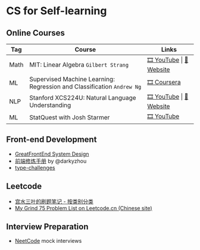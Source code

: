 # CS for Self-learning

## Online Courses
| Tag  | Course                                                       | Links                                                        |
| ---- | ------------------------------------------------------------ | ------------------------------------------------------------ |
| Math | MIT: Linear Algebra `Gilbert Strang`                         | [🎞️ YouTube](https://youtube.com/playlist?list=PL49CF3715CB9EF31D) \| [🔗 Website](https://ocw.mit.edu/courses/18-06-linear-algebra-spring-2010/) |
| ML   | Supervised Machine Learning: Regression and Classification `Andrew Ng` | [🎞️ Coursera](https://www.coursera.org/learn/machine-learning) |
| NLP  | Stanford XCS224U: Natural Language Understanding             | [🎞️ YouTube](https://youtube.com/playlist?list=PLoROMvodv4rOwvldxftJTmoR3kRcWkJBp) \| [🔗 Website](https://web.stanford.edu/class/cs224u/index.html) |
| ML | StatQuest with Josh Starmer | [🎞️ YouTube](https://www.youtube.com/channel/UCtYLUTtgS3k1Fg4y5tAhLbw) |


## Front-end Development
* [GreatFrontEnd System Design](https://www.greatfrontend.com/prepare/system-design)
* [前端修炼手册](https://darkyzhou.net/categories/web-frontend/) by @darkyzhou
* [type-challenges](https://github.com/type-challenges/type-challenges)

## Leetcode
* [宫水三叶的刷题笔记 - 按类别分类](https://github.com/SharingSource/LogicStack-LeetCode/wiki)
* [My Grind 75 Problem List on Leetcode.cn (Chinese site)](leetcode.cn/problem-list/GczD33To/)

## Interview Preparation
* [NeetCode](https://www.youtube.com/@NeetCode) mock interviews
